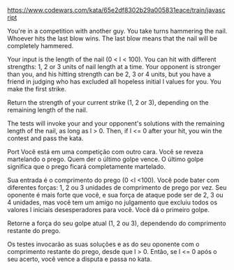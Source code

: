 https://www.codewars.com/kata/65e2df8302b29a005831eace/train/javascript

You're in a competition with another guy. You take turns hammering the nail. Whoever hits the last blow wins. The last blow means that the nail will be completely hammered.

Your input is the length of the nail (0 < l < 100). You can hit with different strengths: 1, 2 or 3 units of nail length at a time. Your opponent is stronger than you, and his hitting strength can be 2, 3 or 4 units, but you have a friend in judging who has excluded all hopeless initial l values for you. You make the first strike.

Return the strength of your current strike (1, 2 or 3), depending on the remaining length of the nail.

The tests will invoke your and your opponent's solutions with the remaining length of the nail, as long as l > 0. Then, if l <= 0 after your hit, you win the contest and pass the kata.



Port
Você está em uma competição com outro cara. Você se reveza martelando o prego. Quem der o último golpe vence. O último golpe significa que o prego ficará completamente martelado.

Sua entrada é o comprimento do prego (0 <l <100). Você pode bater com diferentes forças: 1, 2 ou 3 unidades de comprimento de prego por vez. Seu oponente é mais forte que você, e sua força de ataque pode ser de 2, 3 ou 4 unidades, mas você tem um amigo no julgamento que excluiu todos os valores l iniciais desesperadores para você. Você dá o primeiro golpe.

Retorne a força do seu golpe atual (1, 2 ou 3), dependendo do comprimento restante do prego.

Os testes invocarão as suas soluções e as do seu oponente com o comprimento restante do prego, desde que l > 0. Então, se l <= 0 após o seu acerto, você vence a disputa e passa no kata.